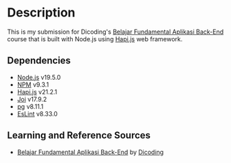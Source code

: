 # Description

This is my submission for Dicoding's [Belajar Fundamental Aplikasi Back-End](https://www.dicoding.com/academies/271) course that is built with Node.js using [Hapi.js](https://hapi.dev/) web framework.

## Dependencies

- [Node.js](https://nodejs.org/en/) v19.5.0
- [NPM](https://www.npmjs.com/) v9.3.1
- [Hapi.js](https://hapi.dev/) v21.2.1
- [Joi](https://www.npmjs.com/package/@hapi/joi) v17.9.2
- [pg](https://www.npmjs.com/package/pg) v8.11.1
- [EsLint](https://eslint.org/) v8.33.0

## Learning and Reference Sources

- [Belajar Fundamental Aplikasi Back-End](https://www.dicoding.com/academies/271) by [Dicoding](https://www.dicoding.com/)
